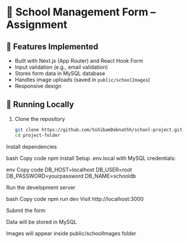 # 🏫 School Management Form – Assignment  

## 📌 Features Implemented  
- Built with Next.js (App Router) and React Hook Form  
- Input validation (e.g., email validation)  
- Stores form data in MySQL database  
- Handles image uploads (saved in `public/schoolImages`)  
- Responsive design  

## 🚀 Running Locally  
1. Clone the repository  
   ```bash
   git clone https://github.com/SshibamDebnathh/school-project.git
   cd project-folder
Install dependencies

bash
Copy code
npm install
Setup .env.local with MySQL credentials:

env
Copy code
DB_HOST=localhost
DB_USER=root
DB_PASSWORD=yourpassword
DB_NAME=schooldb

Run the development server

bash
Copy code
npm run dev
Visit http://localhost:3000

Submit the form

Data will be stored in MySQL

Images will appear inside public/schoolImages folder